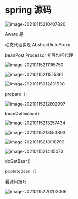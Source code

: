 # spring 源码



![image-20210115210407820](https://tva1.sinaimg.cn/large/008eGmZEgy1gmool3zbhcj30ln096q3t.jpg)

Aware 是

 动态代理实现 AbstractAutoProxy

beanPost Processor 扩展包括代理



![image-20210115211105750](https://tva1.sinaimg.cn/large/008eGmZEgy1gmoosc2alyj30o90k4n09.jpg)

![image-20210115211555361](https://tva1.sinaimg.cn/large/008eGmZEgy1gmooxjfczlj310b0kw7ai.jpg)





![image-20210115212431530](https://tva1.sinaimg.cn/large/008eGmZEgy1gmop6ar7lbj30h108hady.jpg)

prepare（）

![image-20210115212802997](https://tva1.sinaimg.cn/large/008eGmZEgy1gmop9z0pblj30gs05njtl.jpg)

beanDefination() 

![image-20210115213257434](https://tva1.sinaimg.cn/large/008eGmZEgy1gmopf2olsdj30sk07fq97.jpg)

![image-20210115213553893](https://tva1.sinaimg.cn/large/008eGmZEgy1gmopi52s0cj30oq0bgajc.jpg)



![image-20210115213918793](https://tva1.sinaimg.cn/large/008eGmZEgy1gmoplookuij30ll056wh8.jpg)

![image-20210115214115073](https://tva1.sinaimg.cn/large/008eGmZEgy1gmopnq8975j30rz05o78h.jpg)

doGetBean()

poplateBean（）

看源码技巧

![image-20210115220203066](https://tva1.sinaimg.cn/large/008eGmZEgy1gmoq9cugctj30u708t445.jpg)





